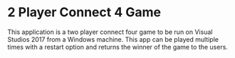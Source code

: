 <h1>2 Player Connect 4 Game</h1>

<p>This application is a two player connect four game to be run on Visual Studios 2017 from a Windows machine. This app can be played multiple times with a restart option and returns the winner of the game to the users. </p>


